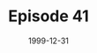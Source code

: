 ---
layout: podcast
title: Episode 41 
number: 41
subtitle: 
summary: 
date: 1999-12-31
location: https://dl.dropboxusercontent.com/s/8bx13j2574xwgbx/watir_podcast_41.mp3?dl=0
size: 10,122,053
duration: 21:04
---
